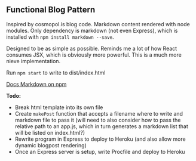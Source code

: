 ## Functional Blog Pattern

Inspired by cosmopol.is blog code. Markdown content rendered with node modules. Only dependency is markdown (not even Express), which is installed with `npm install markdown --save`.

Designed to be as simple as possible. Reminds me a lot of how React consumes JSX, which is obviously more powerful. This is a much more nieve implementation.

Run `npm start` to write to dist/index.html

[Docs Markdown on npm](https://www.npmjs.com/package/markdown)

**Todo:**
- Break html template into its own file
- Create `makePost` function that accepts a filename where to write and markdown file to pass it (will need to also consider how to pass the relative path to an app.js, which in turn generates a markdown list that will be listed on index.html?)
- Rewrite program in Express to deploy to Heroku (and also allow more dynamic blogpost rendering)
- Once an Express server is setup, write Procfile and deploy to Heroku
